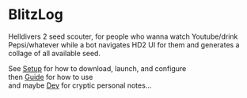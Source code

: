 # BlitzLog
Helldivers 2 seed scouter, for people who wanna watch Youtube/drink Pepsi/whatever while a bot navigates HD2 UI for them and generates a collage of all available seed.

See [Setup][1] for how to download, launch, and configure <br>
then [Guide][2] for how to use <br>
and maybe [Dev][3] for cryptic personal notes...

[1]: <docs/setup.md>
[2]: <docs/guide.md>
[3]: <docs/dev.md>